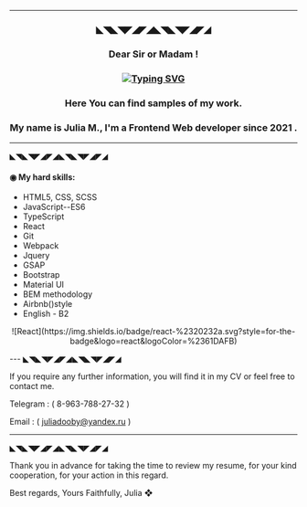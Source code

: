 

---
<h3 align="center">◣◥◣◥◤◢◤◢◣◥◣◥◤◢◤◢</h3> 

<h3 align="center">Dear Sir or Madam !</h3> 
<h3 align="center"><a href="https://git.io/typing-svg"><img src="https://readme-typing-svg.herokuapp.com?font=Fira+Code&size=18&duration=4500&pause=1005&color=22EBF7&center=true&vCenter=true&multiline=true&width=474&lines=Nice+to+meet+you+on+my+Github+page+!" alt="Typing SVG" /></a></h3> 
 <h3 align="center">Here You can find samples of my work.<a href="https://daniilshat.ru/" target="_blank"></a></h3>  
<!-- <img src="https://github.com/blackcater/blackcater/raw/main/images/Hi.gif" height="32"/></h2> -->

<h3 align="center">My name is Julia M., I'm a Frontend Web developer since 2021 .</h3>

<!-- ### Dear Sir or Madam !,
### Nice to meet you on my Github page, here You can find samples of my work.  
### My name is Julia M., I'm a Frontend Web developer since 2021 . -->

---
◣◥◣◥◤◢◤◢◣◥◣◥◤◢◤◢

 #### ◉ My hard skills: 

* HTML5, CSS, SCSS
* JavaScript--ES6
* TypeScript
* React
* Git
* Webpack
* Jquery
* GSAP
* Bootstrap
* Material UI
* BEM methodology
* Airbnb()style
* English - B2
<p align="center">![React](https://img.shields.io/badge/react-%2320232a.svg?style=for-the-badge&logo=react&logoColor=%2361DAFB)</p>
---
◣◥◣◥◤◢◤◢◣◥◣◥◤◢◤◢

If you require any further information, you will find it in my CV or feel free to contact me.

Telegram : ( 8-963-788-27-32 )

Email : ( juliadooby@yandex.ru )


---
◣◥◣◥◤◢◤◢◣◥◣◥◤◢◤◢

 Thank you in advance for taking the time to review my resume, for your kind cooperation, for your action in this regard.

 Best regards,
 Yours Faithfully,
 Julia
  ❖
  
